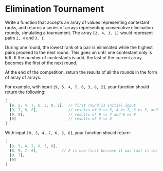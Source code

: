 # Elimination Tournament

Write a function that accepts an array of values representing contestant ranks, and returns a series of arrays representing consecutive elimination rounds,
simulating a tournament. The array `[2, 4, 3, 1]` would represent pairs `2, 4` and `3, 1`.

During one round, the lowest rank of a pair is eliminated while the highest pairs proceed to the next round.
This goes on until one contestant only is left. If the number of contestants is odd, the last of the current array becomes the first of the next round.

At the end of the competition, return the results of all the rounds in the form of array of arrays.

For example, with input `[9, 5, 4, 7, 6, 3, 8, 2]`, your function should return the following:

```js
[
  [9, 5, 4, 7, 6, 3, 8, 2],  // first round is initial input
  [9, 7, 6, 8],              // results of 9 vs 5, 4 vs 7, 6 vs 3, and 8 vs 2 
  [9, 8],                    // results of 9 vs 7 and 6 vs 8
  [9]                        // results of 9 vs 8
]
```

With input `[9, 5, 4, 7, 6, 3, 8]`, your function should return:

```js
[
  [9, 5, 4, 7, 6, 3, 8], 
  [8, 9, 7, 6],           // 8 is now first because it was last in the former round
  [9, 7],
  [9]
]
```
